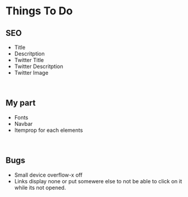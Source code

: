 # Things To Do

## SEO

- Title
- Descritption
- Twitter Title
- Twitter Descritption
- Twitter Image

<br />

## My part

- Fonts
- Navbar
- Itemprop for each elements

<br />

## Bugs

- Small device overflow-x off
- Links display none or put somewere else to not be able to click on it while its not opened.
